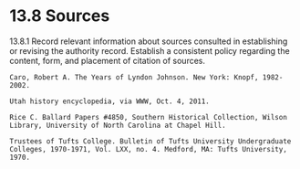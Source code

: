 # 13.8 Sources

13.8.1 Record relevant information about sources consulted in establishing or revising the authority record. Establish a consistent policy regarding the content, form, and placement of citation of sources.
```
Caro, Robert A. The Years of Lyndon Johnson. New York: Knopf, 1982-2002.

Utah history encyclopedia, via WWW, Oct. 4, 2011.

Rice C. Ballard Papers #4850, Southern Historical Collection, Wilson Library, University of North Carolina at Chapel Hill.

Trustees of Tufts College. Bulletin of Tufts University Undergraduate Colleges, 1970-1971, Vol. LXX, no. 4. Medford, MA: Tufts University, 1970.

```
